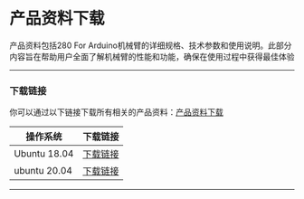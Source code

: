 # 产品资料下载
产品资料包括280 For Arduino机械臂的详细规格、技术参数和使用说明。此部分内容旨在帮助用户全面了解机械臂的性能和功能，确保在使用过程中获得最佳体验

---

### 下载链接
你可以通过以下链接下载所有相关的产品资料：[产品资料下载](https://www.elephantrobotics.com/support/)

| 操作系统   | 下载链接 |
|------------|----------|
| Ubuntu 18.04 | [下载链接](https://download-elephantrobotics.oss-cn-shenzhen.aliyuncs.com/Product_software/iMage-ISO/myCobot-280/myCobot_280_ubuntu_V20221030-shrink.zip) |
| ubuntu 20.04 | [下载链接](https://download-elephantrobotics.oss-cn-shenzhen.aliyuncs.com/Product_software/iMage-ISO/myCobot-280/myCobot_280_ubuntu_V20230222_20.04Pi_aarch64_shrunk.img.gz) |

---

